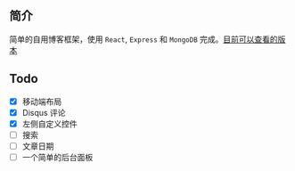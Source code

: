 
## 简介
简单的自用博客框架，使用 `React`, `Express` 和 `MongoDB` 完成。[目前可以查看的版本](https://new.ntzyz.cn/)

## Todo
 - [x] 移动端布局
 - [x] Disqus 评论
 - [x] 左侧自定义控件
 - [ ] 搜索
 - [ ] 文章日期
 - [ ] 一个简单的后台面板
